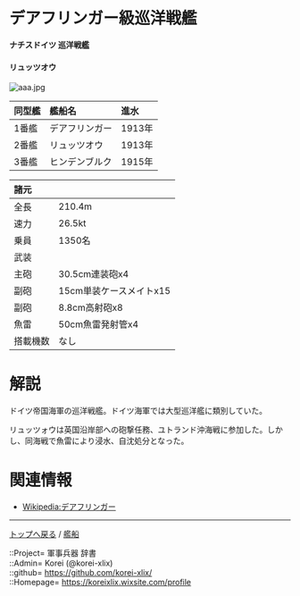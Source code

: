 # デアフリンガー級巡洋戦艦
**ナチスドイツ 巡洋戦艦**

#### リュッツオウ
![aaa.jpg](https://bn02pap001files.storage.live.com/y4mIpdkhIQW1lAYPm4A1fh_wMvhCs6emJia2XPjYJhVudvVSFleCYO2sPH9KA-KZWjZ1dqFqryDiJ7y3bseHvfloAkDClPiBayPwU0nyCFRqPXNhIbJcxSVNbBznTYD5vQTtmRkUf2F_LYurzoP8ug3QDNMg1Jl-EzLcQJlbi1Wq8YuY5fdjH99zJGCPmm3OrcH?width=454&height=267&cropmode=none)  
  


|同型艦  |艦船名  |進水  |
|:--|:--|:--|
|1番艦  |デアフリンガー   |1913年  |
|2番艦  |リュッツオウ     |1913年  |
|3番艦  |ヒンデンブルク   |1915年  |


|諸元  |  |
|:--|:--|
|全長  |210.4m  |
|速力  |26.5kt  |
|乗員  |1350名  |
|武装  |  |
|主砲  |30.5cm連装砲x4  |
|副砲  |15cm単装ケースメイトx15  |
|副砲  |8.8cm高射砲x8  |
|魚雷  |50cm魚雷発射管x4  |
|搭載機数  |なし  |


# 解説
ドイツ帝国海軍の巡洋戦艦。ドイツ海軍では大型巡洋艦に類別していた。  
  

リュッツォウは英国沿岸部への砲撃任務、ユトランド沖海戦に参加した。しかし、同海戦で魚雷により浸水、自沈処分となった。  
  


# 関連情報
* [Wikipedia:デアフリンガー](https://ja.wikipedia.org/wiki/%E3%83%87%E3%82%A2%E3%83%95%E3%83%AA%E3%83%B3%E3%82%AC%E3%83%BC%E7%B4%9A%E5%B7%A1%E6%B4%8B%E6%88%A6%E8%89%A6)


***
[トップへ戻る](/readme.md) / [艦船](/ship/readme.md)  
  
::Project= 軍事兵器 辞書  
::Admin= Korei (@korei-xlix)  
::github= https://github.com/korei-xlix/  
::Homepage= https://koreixlix.wixsite.com/profile  
